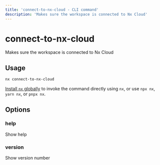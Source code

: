 ```yaml
---
title: 'connect-to-nx-cloud - CLI command'
description: 'Makes sure the workspace is connected to Nx Cloud'
---
```


# connect-to-nx-cloud

Makes sure the workspace is connected to Nx Cloud

## Usage

```bash
nx connect-to-nx-cloud
```

[Install `nx` globally](/getting-started/nx-setup#install-nx) to invoke the command directly using `nx`, or use `npx nx`, `yarn nx`, or `pnpx nx`.

## Options

### help

Show help

### version

Show version number
